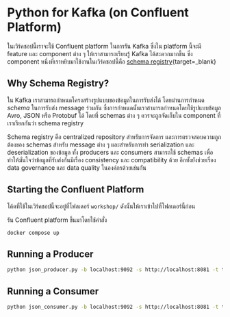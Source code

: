 # Python for Kafka (on Confluent Platform)

ในเวิร์คชอปนี้เราจะใช้ Confluent platform ในการรัน Kafka ซึ่งใน platform นี้จะมี feature
และ component ต่าง ๆ ให้เราสามารถเรียนรู้ Kafka ได้สะดวกมากขึ้น ซึ่ง component
หนึ่งที่เราหยิบมาใช้งานในเวิร์คชอปนี้คือ [schema
registry](https://docs.confluent.io/platform/current/schema-registry/index.html){target=_blank}

## Why Schema Registry?

ใน Kafka เราสามารถกำหนดโครงสร้างรูปแบบของข้อมูลในการรับส่งได้ โดยผ่านการกำหนด *schema*
ในการรับส่ง message ร่วมกัน ซึ่งการกำหนดนั้นเราสามารถกำหนดโดยใช้รูปแบบข้อมูล Avro, JSON หรือ
Protobuf ได้ โดยที่ schemas ต่าง ๆ ควรจะถูกจัดเก็บใน component ที่เราเรียกกันว่า schema
registry

Schema registry คือ centralized repository สำหรับการจัดการ
และการตรวจสอบความถูกต้องของ schemas สำหรับ message ต่าง ๆ และสำหรับการทำ
serialization และ deserialization ของข้อมูล ทั้ง producers และ consumers สามารถใช้
schemas เพื่อทำให้มั่นใจว่าข้อมูลที่รับส่งกันมีเรื่อง consistency และ compatibility ด้วย
อีกทั้งยังช่วยเรื่อง data governance และ data quality ในองค์กรด้วยเช่นกัน

## Starting the Confluent Platform

โค้ดที่ใช้ในเวิร์คชอปนี้จะอยู่ที่โฟลเดอร์ `workshop/` ดังนั้นให้เราเข้าไปที่โฟลเดอร์นี้ก่อน

รัน Confluent platform ขึ้นมาโดยใช้คำสั่ง

```bash
docker compose up
```

## Running a Producer

```bash
python json_producer.py -b localhost:9092 -s http://localhost:8081 -t topic_52
```

## Running a Consumer

```bash
python json_consumer.py -b localhost:9092 -s http://localhost:8081 -t topic_52 -g my-group
```
